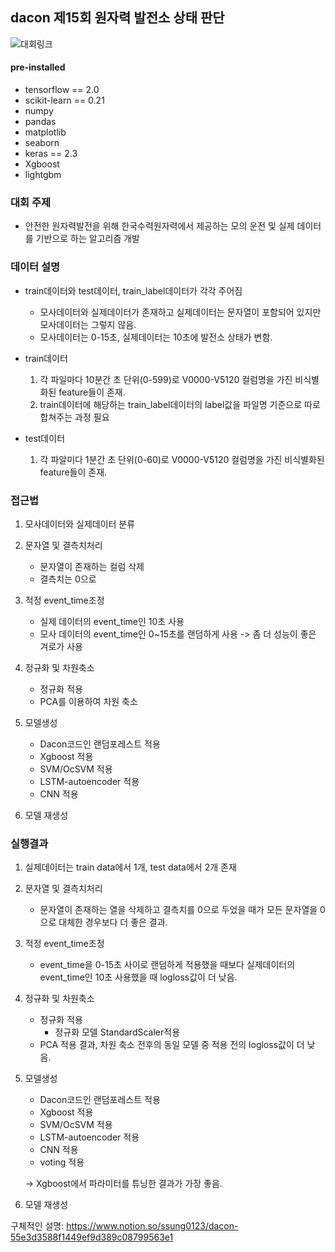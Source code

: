 ## dacon 제15회 원자력 발전소 상태 판단

![대회링크](https://dacon.io/competitions/official/235551/overview/)

#### pre-installed
- tensorflow == 2.0
- scikit-learn == 0.21
- numpy
- pandas
- matplotlib
- seaborn
- keras == 2.3 
- Xgboost
- lightgbm


### 대회 주제
- 안전한 원자력발전을 위해 한국수력원자력에서 제공하는 모의 운전 및 실제 데이터를 기반으로 하는 알고리즘 개발



### 데이터 설명
 - train데이터와 test데이터, train_label데이터가 각각 주어짐
      - 모사데이터와 실제데이터가 존재하고 실제데이터는 문자열이 포함되어 있지만 모사데이터는 그렇지 않음.
      - 모사데이터는 0-15초, 실제데이터는 10초에 발전소 상태가 변함.

 - train데이터
    1. 각 파일마다 10분간 초 단위(0-599)로 V0000-V5120 컬럼명을 가진 비식별화된 feature들이 존재.
    2. train데이터에 해당하는 train_label데이터의 label값을 파일명 기준으로 따로 합쳐주는 과정 필요

 - test데이터
    1. 각 파알미다 1분간 초 단위(0-60)로 V0000-V5120 컬럼명을 가진 비식별화된 feature들이 존재.


### 접근법
  1. 모사데이터와 실제데이터 분류

  2. 문자열 및 결측치처리
       - 문자열이 존재하는 컬럼 삭제
       - 결측치는 0으로 

  3. 적정 event_time조정
       - 실제 데이터의 event_time인 10초 사용
       - 모사 데이터의 event_time인 0~15초를 랜덤하게 사용
        -> 좀 더 성능이 좋은 겨로가 사용

  4. 정규화 및 차원축소
       - 정규화 적용
       - PCA를 이용하여 차원 축소

  5. 모델생성
       - Dacon코드인 랜덤포레스트 적용
       - Xgboost 적용
       - SVM/OcSVM 적용
       - LSTM-autoencoder 적용
       - CNN 적용

  6. 모델 재생성


 ### 실행결과
  1. 실제데이터는 train data에서 1개, test data에서 2개 존재

  2. 문자열 및 결측치처리
       - 문자열이 존재하는 열을 삭제하고 결측치를 0으로 두었을 때가 모든 문자열을 0으로 대체한 경우보다 더 좋은 결과.

  3. 적정 event_time조정
       - event_time을 0-15초 사이로 랜덤하게 적용했을 때보다 실제데이터의 event_time인 10초 사용했을 때 logloss값이 더 낮음.

  4. 정규화 및 차원축소
       - 정규화 적용
           - 정규화 모델 StandardScaler적용
       - PCA 적용 결과, 
         차원 축소 전후의 동일 모델 중 적용 전의 logloss값이 더 낮음. 

  5. 모델생성
       - Dacon코드인 랜덤포레스트 적용
       - Xgboost 적용
       - SVM/OcSVM 적용
       - LSTM-autoencoder 적용
       - CNN 적용
       - voting 적용
       
       -> Xgboost에서 파라미터를 튜닝한 결과가 가장 좋음.

  6. 모델 재생성

구체적인 설명: https://www.notion.so/ssung0123/dacon-55e3d3588f1449ef9d389c08799563e1
